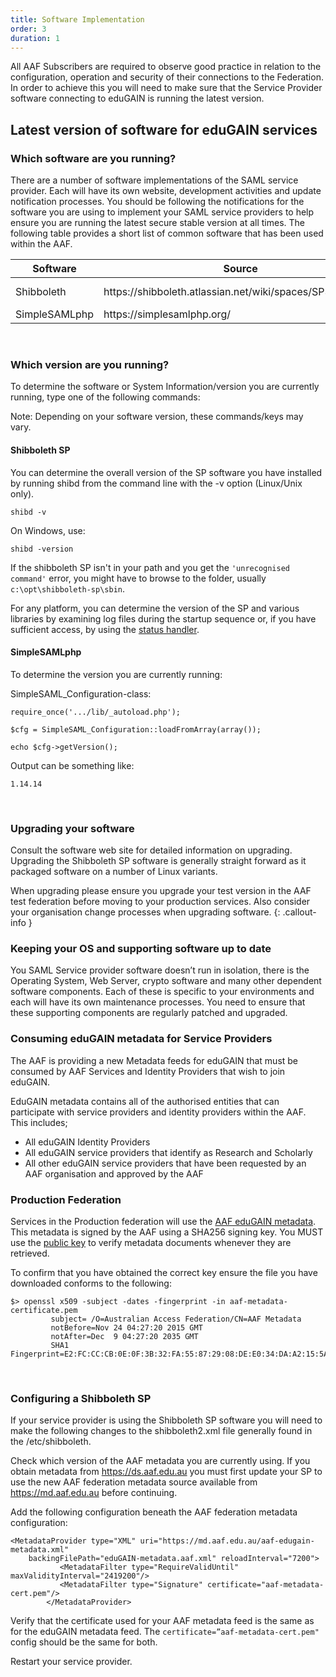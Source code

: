 ```yaml
---
title: Software Implementation
order: 3
duration: 1
---
```


All AAF Subscribers are required to observe good practice in relation to the configuration, operation and security of their connections to the Federation. In order to achieve this you will need to make sure that the Service Provider software connecting to eduGAIN is running the latest version.
<br>

## Latest version of software for eduGAIN services

<h3 class="text-warning">Which software are you running?</h3>

There are a number of software implementations of the SAML service provider. Each will have its own website, development activities and update notification processes. You should be following the notifications for the software you are using to implement your SAML service providers to help ensure you are running the latest secure stable version at all times. The following table provides a short list of common software that has been used within the AAF.

<table class="table">
  <thead>
    <tr>
      <th scope="col">Software</th>
      <th scope="col">Source</th>
      <th scope="col">Download site</th>
    </tr>
  </thead>
  <tbody>
    <tr>
      <td>Shibboleth</td>
      <td>https://shibboleth.atlassian.net/wiki/spaces/SP3/overview</td>
      <td>https://shibboleth.net/downloads/service-provider/latest/</td>
    </tr>
    <tr>
      <td>SimpleSAMLphp</td>
      <td>https://simplesamlphp.org/</td>
      <td>https://simplesamlphp.org/download/</td>
    </tr>
  </tbody>
</table>
<br>

<h3 class="text-warning">Which version are you running?</h3>

To determine the software or System Information/version you are currently running, type one of the following commands:

Note: Depending on your software version, these commands/keys may vary.


#### Shibboleth SP

You can determine the overall version of the SP software you have installed by running shibd from the command line with the -v option (Linux/Unix only).

`shibd -v`


On Windows, use:

`shibd -version` 

If the shibboleth SP isn't in your path and you get the `'unrecognised command'` error, you might have to browse to the folder, usually `c:\opt\shibboleth-sp\sbin`.


For any platform, you can determine the version of the SP and various libraries by examining log files during the 
startup sequence or, if you have sufficient access, by using the <a href="https://shibboleth.atlassian.net/wiki/spaces/SP3/pages/2065334870/Status+Handler">status handler</a>.


#### SimpleSAMLphp

To determine the version you are currently running:


SimpleSAML_Configuration-class:

```shell
require_once('.../lib/_autoload.php');

$cfg = SimpleSAML_Configuration::loadFromArray(array());

echo $cfg->getVersion();
```

Output can be something like:

`1.14.14`

<br>

<h3 class="text-warning">Upgrading your software</h3>

Consult the software web site for detailed information on upgrading. Upgrading the Shibboleth SP software is generally straight forward as it packaged software on a number of Linux variants.


When upgrading please ensure you upgrade your test version in the AAF test federation before moving to your production services. Also consider your organisation change processes when upgrading software.
{: .callout-info }

<h3 class="text-warning">Keeping your OS and supporting software up to date</h3>

You SAML Service provider software doesn’t run in isolation, there is the Operating System, Web Server, crypto software and many other dependent software components. Each of these is specific to your environments and each will have its own maintenance processes. You need to ensure that these supporting components are regularly patched and upgraded.


<h3 class="text-warning">Consuming eduGAIN metadata for Service Providers</h3>

The AAF is providing a new Metadata feeds for eduGAIN that must be consumed by AAF Services and Identity Providers that wish to join eduGAIN.


EduGAIN metadata contains all of the authorised entities that can participate with service providers and identity providers within the AAF. This includes;

- All eduGAIN Identity Providers
- All eduGAIN service providers that identify as Research and Scholarly
- All other eduGAIN service providers that have been requested by an AAF organisation and approved by the AAF


<h3 class="text-warning">Production Federation</h3>

Services in the Production federation will use the <a href="https://md.aaf.edu.au/aaf-edugain-metadata.xml">AAF eduGAIN metadata</a>. This metadata is signed by the AAF using a SHA256 signing key. You MUST use the <a href="https://md.aaf.edu.au/aaf-metadata-certificate.pem">public key</a> to verify metadata documents whenever they are retrieved.


To confirm that you have obtained the correct key ensure the file you have downloaded conforms to the following:

```shell
$> openssl x509 -subject -dates -fingerprint -in aaf-metadata-certificate.pem
         subject= /O=Australian Access Federation/CN=AAF Metadata
         notBefore=Nov 24 04:27:20 2015 GMT
         notAfter=Dec  9 04:27:20 2035 GMT
         SHA1 Fingerprint=E2:FC:CC:CB:0E:0F:3B:32:FA:55:87:29:08:DE:E0:34:DA:A2:15:5A
```
<br>

<h3 class="text-warning">Configuring a Shibboleth SP</h3>

If your service provider is using the Shibboleth SP software you will need to make the following changes to the shibboleth2.xml file generally found in the /etc/shibboleth.

Check which version of the AAF metadata you are currently using. If you obtain metadata from <a href="https://ds.aaf.edu.au">https://ds.aaf.edu.au</a> you must first update your SP to use the new AAF federation metadata source available from <a href="https://md.aaf.edu.au">https://md.aaf.edu.au</a> before continuing.


Add the following configuration beneath the AAF federation metadata configuration:

```shell
<MetadataProvider type="XML" uri="https://md.aaf.edu.au/aaf-edugain-metadata.xml"
    backingFilePath="eduGAIN-metadata.aaf.xml" reloadInterval="7200">
           <MetadataFilter type="RequireValidUntil" maxValidityInterval="2419200"/>
           <MetadataFilter type="Signature" certificate="aaf-metadata-cert.pem"/>
        </MetadataProvider>
```

Verify that the certificate used for your AAF metadata feed is the same as for the eduGAIN metadata feed. The `certificate=”aaf-metadata-cert.pem"` config should be the same for both.

Restart your service provider.